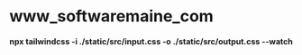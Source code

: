 # www_softwaremaine_com


#### npx tailwindcss -i ./static/src/input.css -o ./static/src/output.css --watch